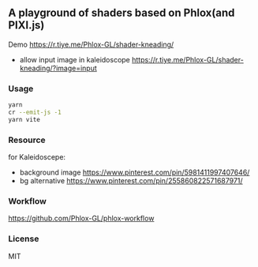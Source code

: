 ## A playground of shaders based on Phlox(and PIXI.js)

Demo https://r.tiye.me/Phlox-GL/shader-kneading/

- allow input image in kaleidoscope https://r.tiye.me/Phlox-GL/shader-kneading/?image=input

### Usage

```bash
yarn
cr --emit-js -1
yarn vite
```

### Resource

for Kaleidoscepe:

- background image https://www.pinterest.com/pin/5981411997407646/
- bg alternative https://www.pinterest.com/pin/255860822571687971/

### Workflow

https://github.com/Phlox-GL/phlox-workflow

### License

MIT
